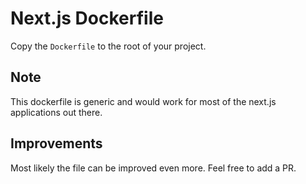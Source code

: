 # Next.js Dockerfile
Copy the `Dockerfile` to the root of your project.

## Note
This dockerfile is generic and would work for most of the next.js applications out there.

## Improvements
Most likely the file can be improved even more. Feel free to add a PR.
